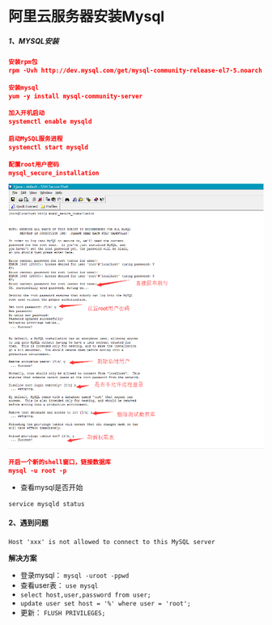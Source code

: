 # 阿里云服务器安装Mysql

##### 1、MYSQL安装

```json
安装rpm包
rpm -Uvh http://dev.mysql.com/get/mysql-community-release-el7-5.noarch.rpm

安装mysql
yum -y install mysql-community-server

加入开机启动
systemctl enable mysqld

启动MySQL服务进程
systemctl start mysqld

配置root用户密码
mysql_secure_installation

```
![](/assets/1138059-20170614201554493-1071737203.png)

```json
开启一个新的shell窗口，链接数据库
mysql -u root -p
```

* 查看mysql是否开始

`service mysqld status`

#### 2、遇到问题

`Host 'xxx' is not allowed to connect to this MySQL server`

**解决方案**

* 登录mysql： `mysql -uroot -ppwd`
* 查看user表： `use mysql`
* `select host,user,password from user;`
* `update user set host = '%' where user = 'root';`
* 更新： `FLUSH PRIVILEGES;`